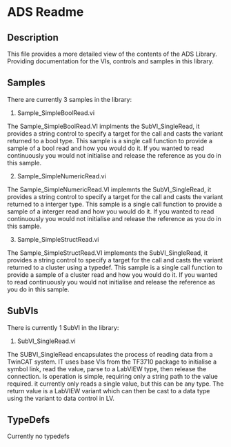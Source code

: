 # ADS Readme

## Description

This file provides a more detailed view of the contents of the ADS Library. Providing documentation for the VIs, controls and samples in this library.

## Samples

There are currently 3 samples in the library:

1. Sample_SimpleBoolRead.vi

The Sample_SimpleBoolRead.VI implments the SubVI_SingleRead, it provides a string control to specify a target for the call and casts the variant returned to a bool type. This sample is a single call function to provide a sample of a bool read and how you would do it. If you wanted to read continuously you would not initialise and release the reference as you do in this sample.

2. Sample_SimpleNumericRead.vi

The Sample_SimpleNumericRead.VI implemnts the SubVI_SingleRead, it provides a string control to specify a target for the call and casts the variant returned to a interger type. This sample is a single call function to provide a sample of a interger read and how you would do it. If you wanted to read continuously you would not initialise and release the reference as you do in this sample.

3. Sample_SimpleStructRead.vi

The Sample_SimpleStructRead.VI implements the SubVI_SingleRead, it provides a string control to specify a target for the call and casts the variant returned to a cluster using a typedef. This sample is a single call function to provide a sample of a cluster read and how you would do it. If you wanted to read continuously you would not initialise and release the reference as you do in this sample.

## SubVIs

There is currently 1 SubVI in the library:

1. SubVI_SingleRead.vi

The SUBVI_SingleRead encapsulates the process of reading data from a TwinCAT system. IT uses base VIs from the TF3710 package to initialise a symbol link, read the value, parse to a LabVIEW type, then release the connection. Is operation is simple, requiring only a string path to the value required. it currently only reads a single value, but this can be any type. The return value is a LabVIEW variant which can then be cast to a data type using the variant to data control in LV.

## TypeDefs

Currently no typedefs